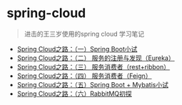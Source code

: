 # spring-cloud
> 进击的王三岁使用的spring cloud 学习笔记
 
 - [Spring Cloud之路：（一）Spring Boot小试](http://blog.csdn.net/sage_wang/article/details/79209335)
 - [Spring Cloud之路：（二） 服务的注册与发现（Eureka）](http://blog.csdn.net/sage_wang/article/details/79268912)
 - [Spring Cloud之路：（三） 服务消费者（rest+ribbon）](http://blog.csdn.net/sage_wang/article/details/79269818)
 - [Spring Cloud之路：（四） 服务消费者（Feign）](http://blog.csdn.net/sage_wang/article/details/79269829)
 - [Spring Cloud之路：（五）Spring Boot + Mybatis小试](http://blog.csdn.net/sage_wang/article/details/79269835)
 - [Spring Cloud之路：（六）RabbitMQ初探]()
